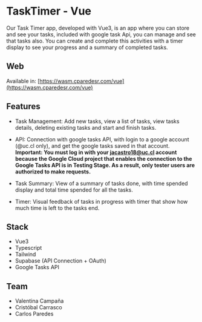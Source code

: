 # TaskTimer - Vue

Our Task Timer app, developed with Vue3, is an app where you can store and see your tasks, included with google task Api, you can manage and see that tasks also. You can create and complete this activities with a timer display to see your progress and a summary of completed tasks. 

## Web
Available in: [https://wasm.cparedesr.com/vue](https://wasm.cparedesr.com/vue)

## Features

- Task Management: Add new tasks, view a list of tasks, view tasks details, deleting existing tasks and start and finish tasks.

- API: Connection with google tasks API, with login to a google account (@uc.cl only), and get the google tasks saved in that account. **Important: You must log in with your jacastro18@uc.cl account because the Google Cloud project that enables the connection to the Google Tasks API is in Testing Stage. As a result, only tester users are authorized to make requests.**

- Task Summary: View of a summary of tasks done, with time spended display and total time spended for all the tasks.

- Timer: Visual feedback of tasks in progress with timer that show how much time is left to the tasks end.

## Stack

- Vue3
- Typescript
- Tailwind
- Supabase (API Connection + OAuth)
- Google Tasks API

## Team

- Valentina Campaña
- Cristóbal Carrasco
- Carlos Paredes